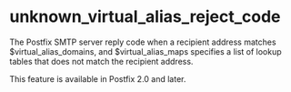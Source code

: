 # unknown_virtual_alias_reject_code 


The Postfix SMTP server reply code when a recipient address matches
$virtual_alias_domains, and $virtual_alias_maps specifies a list
of lookup tables that does not match the recipient address.



This feature is available in Postfix 2.0 and later.



